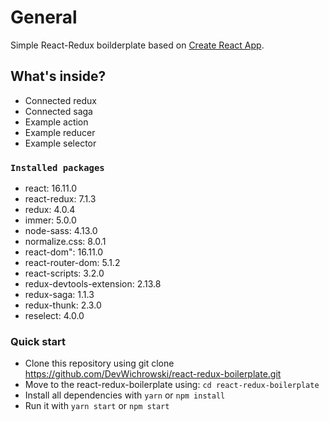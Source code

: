 # General
Simple React-Redux boilderplate based on [Create React App](https://github.com/facebook/create-react-app).

## What's inside?
* Connected redux
* Connected saga
* Example action
* Example reducer
* Example selector  

### `Installed packages`
* react: 16.11.0
* react-redux: 7.1.3
* redux: 4.0.4
* immer: 5.0.0
* node-sass: 4.13.0
* normalize.css: 8.0.1
* react-dom": 16.11.0
* react-router-dom: 5.1.2
* react-scripts: 3.2.0
* redux-devtools-extension: 2.13.8
* redux-saga: 1.1.3
* redux-thunk: 2.3.0
* reselect: 4.0.0

### Quick start
 * Clone this repository using git clone https://github.com/DevWichrowski/react-redux-boilerplate.git
 * Move to the react-redux-boilerplate using: `cd react-redux-boilerplate`
 * Install all dependencies with `yarn` or `npm install`
 * Run it with `yarn start` or `npm start`